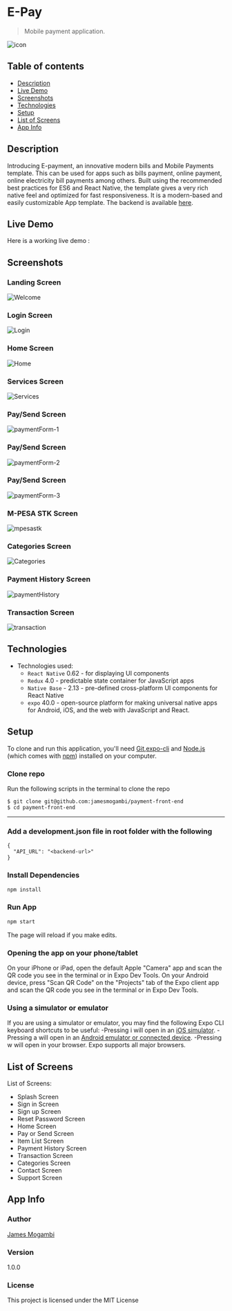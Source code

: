 # E-Pay

> Mobile payment application.

![icon](https://user-images.githubusercontent.com/31744209/107847435-9d1c5d00-6dfc-11eb-9975-a1698c324073.png)

## Table of contents
* [Description](#description)
* [Live Demo](#live-demo)
* [Screenshots](#screenshots)
* [Technologies](#technologies)
* [Setup](#setup)
* [List of Screens](#list-of-screens)
* [App Info](#app-info)



## Description
Introducing E-payment, an innovative modern bills and Mobile Payments template. This can be used for apps such as bills payment, online payment, online electricity bill payments among others. Built using the recommended best practices for ES6 and React Native, the template gives a very rich native feel and optimized for fast responsiveness. It is a modern-based and easily customizable App template.
The backend is available [here](https://github.com/jamesmogambi/payment-backend/).


## Live Demo
Here is a working live demo :  



## Screenshots

### Landing Screen
![Welcome](https://user-images.githubusercontent.com/31744209/107847456-cf2dbf00-6dfc-11eb-9834-9b15a1868012.png)



### Login Screen
![Login](https://user-images.githubusercontent.com/31744209/105503994-4ed1dd80-5cd8-11eb-8c0d-331a9ef12724.png)


### Home Screen
![Home](https://user-images.githubusercontent.com/31744209/105504455-d61f5100-5cd8-11eb-954d-9e38a6af2cd1.png)

### Services Screen
![Services](https://user-images.githubusercontent.com/31744209/105504710-24345480-5cd9-11eb-8e78-85cc968b8748.png)

### Pay/Send Screen
![paymentForm-1](https://user-images.githubusercontent.com/31744209/107765090-4c482e00-6d42-11eb-9b86-d183f6e1d80e.png)

### Pay/Send Screen
![paymentForm-2](https://user-images.githubusercontent.com/31744209/107765092-4ce0c480-6d42-11eb-9969-d27d42610d50.png)

### Pay/Send Screen
![paymentForm-3](https://user-images.githubusercontent.com/31744209/107765086-4b170100-6d42-11eb-9828-83710a4cef54.png)

### M-PESA STK  Screen
![mpesastk](https://user-images.githubusercontent.com/31744209/105505227-c05e5b80-5cd9-11eb-96a6-0a4b002fe24e.png)

### Categories  Screen
![Categories](https://user-images.githubusercontent.com/31744209/105506076-b557fb00-5cda-11eb-84f9-97576fc84683.png)

### Payment History  Screen
![paymentHistory](https://user-images.githubusercontent.com/31744209/107766853-2e2ffd00-6d45-11eb-8ffd-d093b9f12c35.png)

### Transaction  Screen
![transaction](https://user-images.githubusercontent.com/31744209/107764025-87496200-6d40-11eb-941a-c7cfd4cd9544.png)




## Technologies
* Technologies used:
  * `React Native` 0.62 - for displaying UI components
  * `Redux` 4.0 -  predictable state container for JavaScript apps
  * `Native Base` - 2.13 - pre-defined cross-platform UI components for React Native
  * `expo` 40.0 -  open-source platform for making universal native apps for Android, iOS, and the web with JavaScript and React.
  
  
  
## Setup
To clone and run this application, you'll need [Git](https://git-scm.com),[expo-cli](https://docs.expo.io/) and [Node.js](https://nodejs.org/en/download/) (which comes with [npm](http://npmjs.com)) installed on your computer.


###  Clone repo
Run the following scripts in the terminal to clone the repo
```
$ git clone git@github.com:jamesmogambi/payment-front-end
$ cd payment-front-end
```

----------------------------------

### Add a development.json file in root folder with the following

```
{
  "API_URL": "<backend-url>"
}
```


### Install Dependencies

```bash
npm install
```

### Run App

```bash
npm start
```
The page will reload if you make edits.<br>

### Opening the app on your phone/tablet
On your iPhone or iPad, open the default Apple "Camera" app and scan the QR code you see in the terminal or in Expo Dev Tools.
On your Android device, press "Scan QR Code" on the "Projects" tab of the Expo client app and scan the QR code you see in the terminal or in Expo Dev Tools.


### Using a simulator or emulator
If you are using a simulator or emulator, you may find the following Expo CLI keyboard shortcuts to be useful:
-Pressing i will open in an [iOS simulator](https://docs.expo.io/workflow/ios-simulator/).
-Pressing a will open in an [Android emulator or connected device](https://docs.expo.io/workflow/android-studio-emulator/).
-Pressing w will open in your browser. Expo supports all major browsers.

## List of Screens
List of Screens:
* Splash Screen
* Sign in Screen
* Sign up Screen
* Reset Password Screen
* Home Screen
* Pay or Send Screen
* Item List Screen
* Payment History Screen
* Transaction Screen
* Categories Screen
* Contact Screen
* Support Screen


## App Info

### Author

[James Mogambi](https://github.com/jamesmogambi)

### Version

1.0.0

### License

This project is licensed under the MIT License

